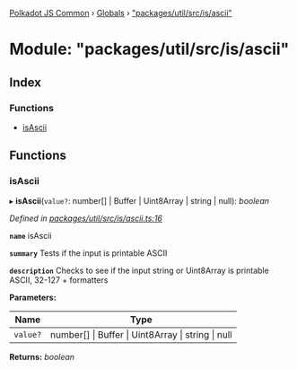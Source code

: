 [Polkadot JS Common](../README.md) › [Globals](../globals.md) › ["packages/util/src/is/ascii"](_packages_util_src_is_ascii_.md)

# Module: "packages/util/src/is/ascii"

## Index

### Functions

* [isAscii](_packages_util_src_is_ascii_.md#isascii)

## Functions

###  isAscii

▸ **isAscii**(`value?`: number[] | Buffer | Uint8Array | string | null): *boolean*

*Defined in [packages/util/src/is/ascii.ts:16](https://github.com/polkadot-js/common/blob/a53008fd/packages/util/src/is/ascii.ts#L16)*

**`name`** isAscii

**`summary`** Tests if the input is printable ASCII

**`description`** 
Checks to see if the input string or Uint8Array is printable ASCII, 32-127 + formatters

**Parameters:**

Name | Type |
------ | ------ |
`value?` | number[] &#124; Buffer &#124; Uint8Array &#124; string &#124; null |

**Returns:** *boolean*
